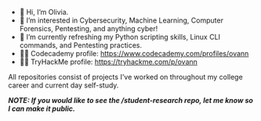- 👋 Hi, I’m Olivia.
- 👀 I’m interested in Cybersecurity, Machine Learning, Computer Forensics, Pentesting, and anything cyber!
- 🌱 I’m currently refreshing my Python scripting skills, Linux CLI commands, and Pentesting practices.
- 👩‍💻 Codecademy profile: https://www.codecademy.com/profiles/ovann
- 🕵️‍♀️ TryHackMe profile: https://tryhackme.com/p/ovann

All repositories consist of projects I've worked on throughout my college career and current day self-study.

***NOTE: If you would like to see the /student-research repo, let me know so I can make it public.***
<!---
ovannnn/ovannnn is a ✨ special ✨ repository because its `README.md` (this file) appears on your GitHub profile.
You can click the Preview link to take a look at your changes.
--->
